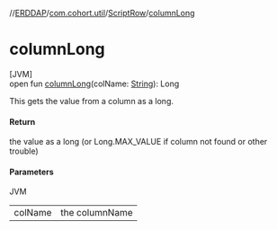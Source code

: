 //[ERDDAP](../../../index.md)/[com.cohort.util](../index.md)/[ScriptRow](index.md)/[columnLong](column-long.md)

# columnLong

[JVM]\
open fun [columnLong](column-long.md)(colName: [String](https://docs.oracle.com/en/java/javase/21/docs/api/java.base/java/lang/String.html)): Long

This gets the value from a column as a long.

#### Return

the value as a long (or Long.MAX_VALUE if column not found or other trouble)

#### Parameters

JVM

| | |
|---|---|
| colName | the columnName |